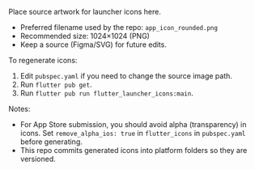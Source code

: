 Place source artwork for launcher icons here.

- Preferred filename used by the repo: `app_icon_rounded.png`
- Recommended size: 1024×1024 (PNG)
- Keep a source (Figma/SVG) for future edits.

To regenerate icons:

1. Edit `pubspec.yaml` if you need to change the source image path.
2. Run `flutter pub get`.
3. Run `flutter pub run flutter_launcher_icons:main`.

Notes:

- For App Store submission, you should avoid alpha (transparency) in icons. Set `remove_alpha_ios: true` in `flutter_icons` in `pubspec.yaml` before generating.
- This repo commits generated icons into platform folders so they are versioned.
